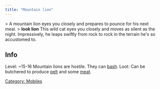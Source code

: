 ```yaml
---
title: "Mountain lion"
---
```


\> A mountain lion eyes you closely and prepares to pounce for his next
meal.
\> **look lion**
This wild cat eyes you closely and moves as silent as the night.
Impressively,
he leaps swiftly from rock to rock in the terrain he's so accustomed
to.

## Info

Level: ~15-16
Mountain lions are hostile. They can [bash](bash "wikilink").
Loot: Can be butchered to produce [pelt](a_fine_lion_pelt "wikilink")
and some [meat](meat "wikilink").

[Category: Mobiles](Category:_Mobiles "wikilink")